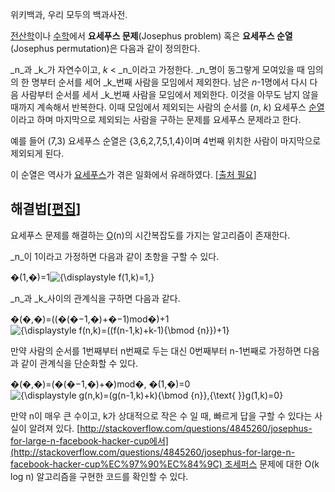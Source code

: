 위키백과, 우리 모두의 백과사전.

[전산학](https://ko.wikipedia.org/wiki/%EC%BB%B4%ED%93%A8%ED%84%B0_%EA%B3%BC%ED%95%99 "컴퓨터 과학")이나 [수학](https://ko.wikipedia.org/wiki/%EC%88%98%ED%95%99 "수학")에서 **요세푸스 문제**(Josephus problem) 혹은 **요세푸스 순열**(Josephus permutation)은 다음과 같이 정의한다.

_n_과 _k_가 자연수이고, _k_ < _n_이라고 가정한다. _n_명이 동그랗게 모여있을 때 임의의 한 명부터 순서를 세어 _k_번째 사람을 모임에서 제외한다. 남은 _n_-1명에서 다시 다음 사람부터 순서를 세서 _k_번째 사람을 모임에서 제외한다. 이것을 아무도 남지 않을 때까지 계속해서 반복한다. 이때 모임에서 제외되는 사람의 순서를 (_n_, _k_) 요세푸스 [순열](https://ko.wikipedia.org/wiki/%EC%88%9C%EC%97%B4 "순열")이라고 하며 마지막으로 제외되는 사람을 구하는 문제를 요세푸스 문제라고 한다.

예를 들어 (7,3) 요세푸스 순열은 {3,6,2,7,5,1,4}이며 4번째 위치한 사람이 마지막으로 제외되게 된다.

이 순열은 역사가 [요세푸스](https://ko.wikipedia.org/wiki/%ED%94%8C%EB%9D%BC%EB%B9%84%EC%9A%B0%EC%8A%A4_%EC%9A%94%EC%84%B8%ED%91%B8%EC%8A%A4 "플라비우스 요세푸스")가 겪은 일화에서 유래하였다. [[출처 필요](https://ko.wikipedia.org/wiki/%EC%9C%84%ED%82%A4%EB%B0%B1%EA%B3%BC:%EC%B6%9C%EC%B2%98_%ED%95%84%EC%9A%94 "위키백과:출처 필요")]

## 해결법[[편집](https://ko.wikipedia.org/w/index.php?title=%EC%9A%94%EC%84%B8%ED%91%B8%EC%8A%A4_%EB%AC%B8%EC%A0%9C&action=edit&section=1 "부분 편집: 해결법")]

요세푸스 문제를 해결하는 [O](https://ko.wikipedia.org/wiki/%EC%A0%90%EA%B7%BC_%ED%91%9C%EA%B8%B0%EB%B2%95 "점근 표기법")(n)의 시간복잡도를 가지는 알고리즘이 존재한다.

_n_이 1이라고 가정하면 다음과 같이 초항을 구할 수 있다.

�(1,�)=1![{\displaystyle f(1,k)=1\,}](https://wikimedia.org/api/rest_v1/media/math/render/svg/8c552526278fcba83624a3463239be883b5e9dda)

_n_과 _k_사이의 관계식을 구하면 다음과 같다.

�(�,�)=((�(�−1,�)+�−1)mod�)+1![{\displaystyle f(n,k)=((f(n-1,k)+k-1){\bmod {n}})+1}](https://wikimedia.org/api/rest_v1/media/math/render/svg/e94ec4612d29f9ca675d0bd77769a4acb702cd06)

만약 사람의 순서를 1번째부터 n번째로 두는 대신 0번째부터 n-1번째로 가정하면 다음과 같이 관계식을 단순화할 수 있다.

�(�,�)=(�(�−1,�)+�)mod�, �(1,�)=0![{\displaystyle g(n,k)=(g(n-1,k)+k){\bmod {n}},{\text{ }}g(1,k)=0}](https://wikimedia.org/api/rest_v1/media/math/render/svg/14b2854b60bcbc3fd9a19bf97c13991d77611b15)

만약 n이 매우 큰 수이고, k가 상대적으로 작은 수 일 때, 빠르게 답을 구할 수 있다는 사실이 알려져 있다. [http://stackoverflow.com/questions/4845260/josephus-for-large-n-facebook-hacker-cup에서](http://stackoverflow.com/questions/4845260/josephus-for-large-n-facebook-hacker-cup%EC%97%90%EC%84%9C) 조세퍼스 문제에 대한 O(k log n) 알고리즘을 구현한 코드를 확인할 수 있다.